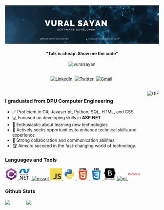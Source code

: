  ![Vural Sayan Banner](banner.png) 
<p>
  <h4 align="center"><b>"Talk is cheap. Show me the code"</b></h4>
</p>

<p 
align="center"> <img src="https://komarev.com/ghpvc/?username=vuralsayan&label=Profile%20views&color=0e75b6&style=flat" alt="vuralsayan" /> 
</p>

<p align="center">
<br>
<a href="https://www.linkedin.com/in/vural-sayan-79326a171/"><img src="https://img.shields.io/badge/linkedin-%230077B5.svg?&style=for-the-badge&logo=linkedin&logoColor=white" alt="LinkedIn" /></a>&nbsp;
<a href="https://twitter.com/busenurcetin16" target="_blank"><img alt="Twitter" src="https://img.shields.io/badge/twitter-%231DA1F2.svg?&style=for-the-badge&logo=twitter&logoColor=white" /></a>&nbsp;
<a href="mailto:vuralsayan01.com?subject=Hola%20Sumanth"><img src="https://img.shields.io/badge/gmail-%23D14836.svg?&style=for-the-badge&logo=gmail&logoColor=white" alt="Gmail"/></a>&nbsp;
</p>

<br>

<img align="right" height="230px" alt="GIF" src="https://media.giphy.com/media/qgQUggAC3Pfv687qPC/giphy.gif" />

### I graduated from DPU Computer Engineering
- ✅ Proficient in C#, Javascript, Python, SQL, HTML, and CSS
- 💻 Focused on developing skills in **ASP.NET**
- 🌱 Enthusiastic about learning new technologies
- 🔧 Actively seeks opportunities to enhance technical skills and experience
- 🤝 Strong collaboration and communication abilities
- 🏆 Aims to succeed in the fast-changing world of technology.

### Languages and Tools
<p align="left"> 
<a href="https://www.w3schools.com/cs/" target="_blank" rel="noreferrer"> <img src="https://raw.githubusercontent.com/devicons/devicon/master/icons/csharp/csharp-original.svg" alt="csharp" width="40" height="40"/> </a> 
<a href="https://dotnet.microsoft.com/" target="_blank" rel="noreferrer"> <img src="https://raw.githubusercontent.com/devicons/devicon/master/icons/dot-net/dot-net-original-wordmark.svg" alt="dotnet" width="40" height="40"/> </a> 
<a href="https://www.microsoft.com/en-us/sql-server" target="_blank" rel="noreferrer"> <img src="https://www.svgrepo.com/show/303229/microsoft-sql-server-logo.svg" alt="mssql" width="40" height="40"/> </a> 
<a href="https://developer.mozilla.org/en-US/docs/Web/JavaScript" target="_blank" rel="noreferrer"> <img src="https://raw.githubusercontent.com/devicons/devicon/master/icons/javascript/javascript-original.svg" alt="javascript" width="40" height="40"/> </a> 
<a href="https://www.python.org" target="_blank" rel="noreferrer"> <img src="https://raw.githubusercontent.com/devicons/devicon/master/icons/python/python-original.svg" alt="python" width="40" height="40"/> </a> 
<a href="https://www.w3.org/html/" target="_blank" rel="noreferrer"> <img src="https://raw.githubusercontent.com/devicons/devicon/master/icons/html5/html5-original-wordmark.svg" alt="html5" width="40" height="40"/> </a> 
<a href="https://www.w3schools.com/css/" target="_blank" rel="noreferrer"> <img src="https://raw.githubusercontent.com/devicons/devicon/master/icons/css3/css3-original-wordmark.svg" alt="css3" width="40" height="40"/> </a> 
<a href="https://getbootstrap.com" target="_blank" rel="noreferrer"> <img src="https://raw.githubusercontent.com/devicons/devicon/master/icons/bootstrap/bootstrap-plain-wordmark.svg" alt="bootstrap" width="40" height="40"/> </a> 
<a href="https://git-scm.com/" target="_blank" rel="noreferrer"> <img src="https://www.vectorlogo.zone/logos/git-scm/git-scm-icon.svg" alt="git" width="40" height="40"/> </a> 
<a href="https://www.oracle.com/" target="_blank" rel="noreferrer"> <img src="https://raw.githubusercontent.com/devicons/devicon/master/icons/oracle/oracle-original.svg" alt="oracle" width="40" height="40"/> </a> 
</p>

### Github Stats

<a >
  <img height=200 align="center" src="https://github-readme-stats.vercel.app/api/?username=vuralsayan&show_icons=true&title_color=fff&icon_color=79ff97&text_color=9f9f9f&bg_color=24292e" />
</a>
<a style="padding-left: 50px">
  <img height=250 align="center" src="https://github-readme-stats.sumanth-talluri.vercel.app/api/top-langs/?username=vuralsayan&show_icons=true&hide_border=true&theme=radical" />
</a>







